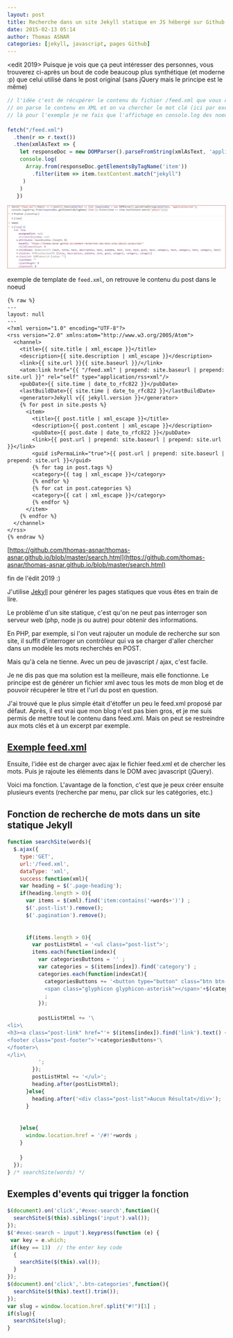 ```yaml
---
layout: post
title: Recherche dans un site Jekyll statique en JS hébergé sur Github
date: 2015-02-13 05:14
author: Thomas ASNAR
categories: [jekyll, javascript, pages Github]
---
```


<edit 2019>
Puisque je vois que ça peut intéresser des personnes, vous trouverez ci-après un bout de code beaucoup plus synthétique (et moderne :p) que celui utilisé dans le post original (sans jQuery mais le principe est le même)

```js
// l'idée c'est de récupérer le contenu du fichier /feed.xml que vous construisez dans votre template Jekyll 
// on parse le contenu en XML et on va chercher le mot clé (ici par exemple "jekyll") dans le noeud qui contient tout le contenu des _posts, chez moi c'est le noeud "item" mais vous mettez ce que vous avez définit dans le template feed.xml de votre site
// là pour l'exemple je ne fais que l'affichage en console.log des noeuds qui contiennent le mot clé, mais l'idée ça va être de récupérer par exemple l'url du post avec "baseURI"

fetch("/feed.xml")
  .then(r => r.text())
  .then(xmlAsText => {
    let responseDoc = new DOMParser().parseFromString(xmlAsText, 'application/xml')
    console.log(
      Array.from(responseDoc.getElementsByTagName('item'))
        .filter(item => item.textContent.match("jekyll")
     )
    )
   })
```

![Résultat](/wp-content/uploads/resultat_console_log_js.JPG)

exemple de template de `feed.xml`, on retrouve le contenu du post dans le noeud <item>
  
```
{% raw %}
---
layout: null
---
<?xml version="1.0" encoding="UTF-8"?>
<rss version="2.0" xmlns:atom="http://www.w3.org/2005/Atom">
  <channel>
    <title>{{ site.title | xml_escape }}</title>
    <description>{{ site.description | xml_escape }}</description>
    <link>{{ site.url }}{{ site.baseurl }}/</link>
    <atom:link href="{{ "/feed.xml" | prepend: site.baseurl | prepend: site.url }}" rel="self" type="application/rss+xml"/>
    <pubDate>{{ site.time | date_to_rfc822 }}</pubDate>
    <lastBuildDate>{{ site.time | date_to_rfc822 }}</lastBuildDate>
    <generator>Jekyll v{{ jekyll.version }}</generator>
    {% for post in site.posts %}
      <item>
        <title>{{ post.title | xml_escape }}</title>
        <description>{{ post.content | xml_escape }}</description>
        <pubDate>{{ post.date | date_to_rfc822 }}</pubDate>
        <link>{{ post.url | prepend: site.baseurl | prepend: site.url }}</link>
        <guid isPermaLink="true">{{ post.url | prepend: site.baseurl | prepend: site.url }}</guid>
        {% for tag in post.tags %}
        <category>{{ tag | xml_escape }}</category>
        {% endfor %}
        {% for cat in post.categories %}
        <category>{{ cat | xml_escape }}</category>
        {% endfor %}
      </item>
    {% endfor %}
  </channel>
</rss>
{% endraw %}
```

[https://github.com/thomas-asnar/thomas-asnar.github.io/blob/master/search.html](https://github.com/thomas-asnar/thomas-asnar.github.io/blob/master/search.html)

fin de l'édit 2019 :)


J'utilise [Jekyll](http://jekyllrb.com) pour générer les pages statiques que vous êtes en train de lire.

Le problème d'un site statique, c'est qu'on ne peut pas interroger son serveur web (php, node js ou autre) pour obtenir des informations.

En PHP, par exemple, si l'on veut rajouter un module de recherche sur son site, il suffit d’interroger un contrôleur qui va se charger d'aller chercher dans un modèle les mots recherchés en POST.

Mais qu'à cela ne tienne. Avec un peu de javascript / ajax, c'est facile.

Je ne dis pas que ma solution est la meilleure, mais elle fonctionne. Le principe est de générer un fichier xml avec tous les mots de mon blog et de pouvoir récupérer le titre et l'url du post en question.

J'ai trouvé que le plus simple était d'étoffer un peu le feed.xml proposé par défaut. Après, il est vrai que mon blog n'est pas bien gros, et je me suis permis de mettre tout le contenu dans feed.xml. Mais on peut se restreindre aux mots clés et à un excerpt par exemple.

## [Exemple feed.xml](https://github.com/thomas-asnar/thomas-asnar.github.io/blob/master/feed.xml)

Ensuite, l'idée est de charger avec ajax le fichier feed.xml et de chercher les mots. Puis je rajoute les éléments dans le DOM avec javascript (jQuery).

Voici ma fonction. L'avantage de la fonction, c'est que je peux créer ensuite plusieurs events (recherche par menu, par click sur les catégories, etc.)

## Fonction de recherche de mots dans un site statique Jekyll

```javascript
function searchSite(words){
  $.ajax({
    type:'GET',
    url:'/feed.xml',
    dataType: 'xml',
    success:function(xml){
    var heading = $('.page-heading');
    if(heading.length > 0){
      var items = $(xml).find('item:contains('+words+')') ;
      $('.post-list').remove();
      $('.pagination').remove();
      
      
      if(items.length > 0){
        var postListHtml = '<ul class="post-list">';
        items.each(function(index){
          var categoriesButtons = '' ;
          var categories = $(items[index]).find('category') ;
          categories.each(function(indexCat){
            categoriesButtons += '<button type="button" class="btn btn-default btn-xs btn-categories hidden-xs">\
            <span class="glyphicon glyphicon-asterisk"></span>'+$(categories[indexCat]).text()+'</button> ' ;
            ; 
          });

          postListHtml += '\
<li>\
<h3><a class="post-link" href="'+ $(items[index]).find('link').text() +'">'+ $(items[index]).find('title').text() +'</a></h3>\
<footer class="post-footer">'+categoriesButtons+'\
</footer>\
</li>\
          ';
        });
        postListHtml += '</ul>';
        heading.after(postListHtml);
      }else{
        heading.after('<div class="post-list">Aucun Résultat</div>');
      }
    
    
    }else{
      window.location.href = '/#!'+words ;
    }
    
    }
  });
} /* searchSite(words) */
```

## Exemples d'events qui trigger la fonction

```javascript
$(document).on('click','#exec-search',function(){
  searchSite($(this).siblings('input').val());
});
$('#exec-search ~ input').keypress(function (e) {
 var key = e.which;
 if(key == 13)  // the enter key code
  {
    searchSite($(this).val());
  }
});
$(document).on('click','.btn-categories',function(){
  searchSite($(this).text().trim());
});
var slug = window.location.href.split("#!")[1] ;
if(slug){
  searchSite(slug);
}
```

